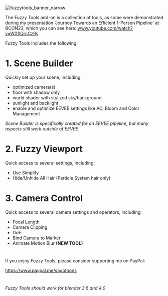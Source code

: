 ![fuzzytools_banner_narrow](https://github.com/sagotoons/fuzzytools/assets/151992752/9dd74cc7-0026-4173-9b84-f3df2f244eb6)

The Fuzzy Tools add-on is a collection of tools, as some were demonstrated during my presentation 'Journey Towards an Efficient 1-Person Pipeline' at BCON23, which you can see here: www.youtube.com/watch?v=W01lQrcCz9s

Fuzzy Tools includes the following:

# 1. Scene Builder
Quickly set up your scene, including:
- optimized camera(s)
- floor with shadow only
- world shader with stylized sky/background
- sunlight and backlight
- enable and optimize EEVEE settings like AO, Bloom and Color Management

_Scene Builder is specifically created for an EEVEE pipeline, but many aspects still work outside of EEVEE._

# 2. Fuzzy Viewport
Quick access to several settings, including:
- Use Simplify
- Hide/Unhide All Hair (Particle System hair only)

# 3. Camera Control
Quick access to several camera settings and operators, including:
- Focal Length
- Camera Clipping
- DoF
- Bind Camera to Marker
- Animate Motion Blur **(NEW TOOL)**
#
If you enjoy Fuzzy Tools, please consider supporting me on PayPal:

https://www.paypal.me/sagotoons
#
_Fuzzy Tools should work for blender 3.6 and 4.0_
